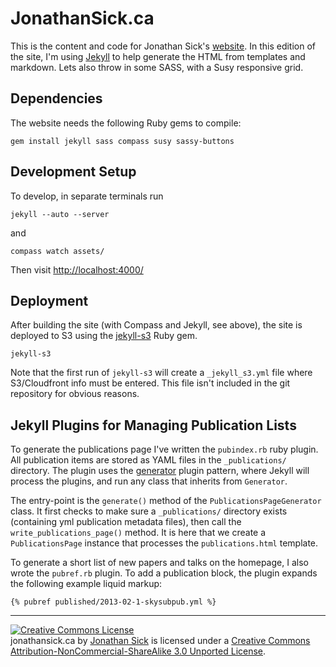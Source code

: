 # JonathanSick.ca

This is the content and code for Jonathan Sick's [website](http://www.jonathansick.ca).
In this edition of the site, I'm using [Jekyll](https://github.com/mojombo/jekyll/) to help generate the HTML from templates and markdown.
Lets also throw in some SASS, with a Susy responsive grid.

## Dependencies

The website needs the following Ruby gems to compile:

    gem install jekyll sass compass susy sassy-buttons

## Development Setup

To develop, in separate terminals run

    jekyll --auto --server

and

    compass watch assets/

Then visit [http://localhost:4000/]()

## Deployment

After building the site (with Compass and Jekyll, see above), the site is deployed to S3 using the [jekyll-s3](https://github.com/laurilehmijoki/jekyll-s3) Ruby gem.

    jekyll-s3

Note that the first run of `jekyll-s3` will create a `_jekyll_s3.yml` file where S3/Cloudfront info must be entered.
This file isn't included in the git repository for obvious reasons.

## Jekyll Plugins for Managing Publication Lists

To generate the publications page I've written the `pubindex.rb` ruby plugin.
All publication items are stored as YAML files in the `_publications/` directory.
The plugin uses the [generator](https://github.com/mojombo/jekyll/wiki/Plugins) plugin pattern, where Jekyll will process the plugins, and run any class that inherits from `Generator`.

The entry-point is the `generate()` method of the `PublicationsPageGenerator` class.
It first checks to make sure a `_publications/` directory exists (containing yml publication metadata files), then call the `write_publications_page()` method. It is here that we create a `PublicationsPage` instance that processes the `publications.html` template.

To generate a short list of new papers and talks on the homepage, I also wrote the `pubref.rb` plugin. To add a publication block, the plugin expands the following example liquid markup:

    {% pubref published/2013-02-1-skysubpub.yml %}

***

<a rel="license" href="http://creativecommons.org/licenses/by-nc-sa/3.0/deed.en_US"><img alt="Creative Commons License" style="border-width:0" src="http://i.creativecommons.org/l/by-nc-sa/3.0/80x15.png" /></a><br /><span xmlns:dct="http://purl.org/dc/terms/" property="dct:title">jonathansick.ca</span> by <a xmlns:cc="http://creativecommons.org/ns#" href="http://www.jonathansick.ca" property="cc:attributionName" rel="cc:attributionURL">Jonathan Sick</a> is licensed under a <a rel="license" href="http://creativecommons.org/licenses/by-nc-sa/3.0/deed.en_US">Creative Commons Attribution-NonCommercial-ShareAlike 3.0 Unported License</a>.
